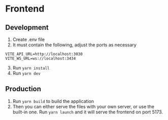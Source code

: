 # Frontend

## Development
1. Create .env file
2. It must contain the following, adjust the ports as necessary
```
VITE_API_URL=http://localhost:3030
VITE_WS_URL=ws://localhost:3434
```
3. Run `yarn install`
4. Run `yarn dev`

## Production
1. Run `yarn build` to build the application
2. Then you can either serve the files with your own server, or use the built-in one. Run `yarn launch` and it will serve the frontend on port 5173.